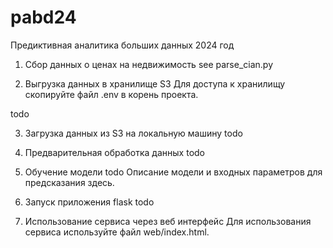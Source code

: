# pabd24
Предиктивная аналитика больших данных 2024 год
1. Сбор данных о ценах на недвижимость
see parse_cian.py

2. Выгрузка данных в хранилище S3
Для доступа к хранилищу скопируйте файл .env в корень проекта.

todo

3. Загрузка данных из S3 на локальную машину
todo

4. Предварительная обработка данных
todo

5. Обучение модели
todo Описание модели и входных параметров для предсказания здесь.

6. Запуск приложения flask
todo

7. Использование сервиса через веб интерфейс
Для использования сервиса используйте файл web/index.html.

